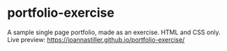 # portfolio-exercise

A sample single page portfolio, made as an exercise. HTML and CSS only.
Live preview: https://joannastiller.github.io/portfolio-exercise/
